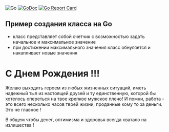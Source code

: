 ![Go](https://github.com/AlexanderOkhrimenko/classIncrementor/workflows/Go/badge.svg)
[![GoDoc](https://godoc.org/github.com/AlexanderOkhrimenko/classincrementor?status.svg)](https://godoc.org/github.com/AlexanderOkhrimenko/classincrementor)
[![Go Report Card](https://goreportcard.com/badge/github.com/AlexanderOkhrimenko/classincrementor)](https://goreportcard.com/report/github.com/AlexanderOkhrimenko/classincrementor)
## Пример создания класса на Go 
- класс представляет собой счетчик с возможностью задать начальное и максимальное значение
- при достижении максимального значения класс обнуляется и накапливает новые значения

# С Днем Рождения !!! 
Желаю выходить героем из любых жизненных ситуаций, иметь надежный тыл из настоящей друзей и ту единственную, которой бы хотелось опереться на твое крепкое мужское плечо! И помни, работа - это всего несколько часов твоей жизни, проданные кому то за деньги. Это не главное ! 

В общем чтобы денег, оптимизма и здоровья всегда хватало на излишества ! 